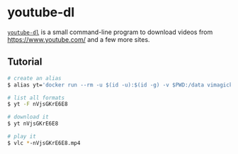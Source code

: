 youtube-dl
==========

[`youtube-dl`][1] is a small command-line program to download videos from
<https://www.youtube.com/> and a few more sites.

## Tutorial

```bash
# create an alias
$ alias yt='docker run --rm -u $(id -u):$(id -g) -v $PWD:/data vimagick/youtube-dl'

# list all formats
$ yt -F nVjsGKrE6E8

# download it
$ yt nVjsGKrE6E8

# play it
$ vlc *-nVjsGKrE6E8.mp4
```

[1]: https://rg3.github.io/youtube-dl/
